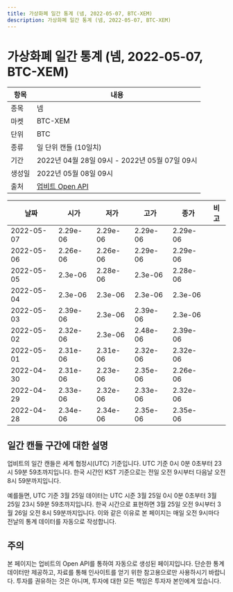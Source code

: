 ```yaml
---
title: 가상화폐 일간 통계 (넴, 2022-05-07, BTC-XEM)
description: 가상화폐 일간 통계 (넴, 2022-05-07, BTC-XEM)
---
```



가상화폐 일간 통계 (넴, 2022-05-07, BTC-XEM)
===

|항목|내용|
|--|--|
|종목|넴|
|마켓|BTC-XEM|
|단위|BTC|
|종류|일 단위 캔들 (10일치)|
|기간|2022년 04월 28일 09시 - 2022년 05월 07일 09시|
|생성일|2022년 05월 08일 09시|
|출처|[업비트 Open API](https://docs.upbit.com)|


|날짜|시가|저가|고가|종가|비고|
|--|--|--|--|--|--|
|2022-05-07|2.29e-06|2.29e-06|2.29e-06|2.29e-06|    |
|2022-05-06|2.26e-06|2.26e-06|2.29e-06|2.29e-06|    |
|2022-05-05|2.3e-06|2.28e-06|2.3e-06|2.28e-06|    |
|2022-05-04|2.3e-06|2.3e-06|2.3e-06|2.3e-06|    |
|2022-05-03|2.39e-06|2.3e-06|2.39e-06|2.3e-06|    |
|2022-05-02|2.32e-06|2.3e-06|2.48e-06|2.39e-06|    |
|2022-05-01|2.31e-06|2.31e-06|2.32e-06|2.32e-06|    |
|2022-04-30|2.31e-06|2.23e-06|2.35e-06|2.26e-06|    |
|2022-04-29|2.33e-06|2.32e-06|2.33e-06|2.32e-06|    |
|2022-04-28|2.34e-06|2.34e-06|2.35e-06|2.35e-06|    |


일간 캔들 구간에 대한 설명
---


업비트의 일간 캔들은 세계 협정시(UTC) 기준입니다. 
UTC 기준 0시 0분 0초부터 23시 59분 59초까지입니다. 
한국 시간인 KST 기준으로는 전일 오전 9시부터 다음날 오전 8시 59분까지입니다. 


예를들면, UTC 기준 3월 25일 데이터는 UTC 시준 3월 25일 0시 0분 0초부터 3월 25일 23시 59분 59초까지입니다. 
한국 시간으로 표현하면 3월 25일 오전 9시부터 3월 26일 오전 8시 59분까지입니다. 
이와 같은 이유로 본 페이지는 매일 오전 9시마다 전날의 통계 데이터를 자동으로 작성합니다. 


주의
---


본 페이지는 업비트의 Open API를 통하여 자동으로 생성된 페이지입니다. 
단순한 통계 데이터만 제공하고, 자료를 통해 인사이트를 얻기 위한 참고용으로만 사용하시기 바랍니다. 
투자를 권유하는 것은 아니며, 투자에 대한 모든 책임은 투자자 본인에게 있습니다. 
